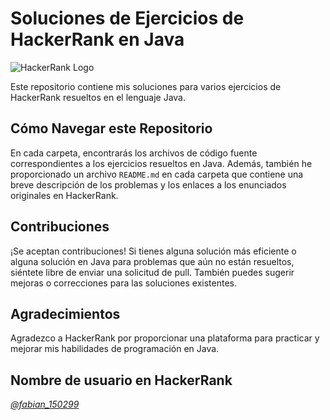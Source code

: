 # Soluciones de Ejercicios de HackerRank en Java

![HackerRank Logo](https://hrcdn.net/fcore/assets/work/header/hackerrank_logo-21e2867566.svg)

Este repositorio contiene mis soluciones para varios ejercicios de HackerRank resueltos en el lenguaje Java.

## Cómo Navegar este Repositorio

En cada carpeta, encontrarás los archivos de código fuente correspondientes a los ejercicios resueltos en Java. Además, también he proporcionado un archivo `README.md` en cada carpeta que contiene una breve descripción de los problemas y los enlaces a los enunciados originales en HackerRank.

## Contribuciones

¡Se aceptan contribuciones! Si tienes alguna solución más eficiente o alguna solución en Java para problemas que aún no están resueltos, siéntete libre de enviar una solicitud de pull. También puedes sugerir mejoras o correcciones para las soluciones existentes.

## Agradecimientos

Agradezco a HackerRank por proporcionar una plataforma para practicar y mejorar mis habilidades de programación en Java.

## Nombre de usuario en HackerRank

[*@fabian_150299*](https://www.hackerrank.com/fabian_150299?hr_r=1)
